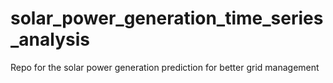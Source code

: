 # solar_power_generation_time_series_analysis
Repo for the solar power generation prediction for better grid management
